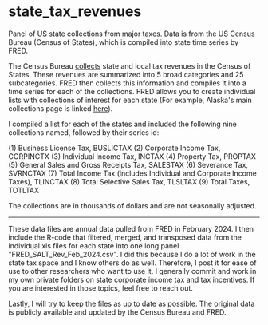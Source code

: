# state_tax_revenues
Panel of US state collections from major taxes.  Data is from the US Census Bureau (Census of States), which is compiled into state time series by FRED. 

The Census Bureau [collects](https://www.census.gov/programs-surveys/stc.html) state and local tax revenues in the Census of States. These revenues are summarized into 5 broad categories and 25 subcategories.  FRED then collects this information and compiles it into a time series for each of the collections.  FRED allows you to create individual lists with collections of interest for each state (For example, Alaska's main collections page is linked [here](https://fred.stlouisfed.org/release/tables?eid=151977&rid=143)).  

I compiled a list for each of the states and included the following nine collections named, followed by their series id: 

(1) Business License Tax, BUSLICTAX
(2) Corporate Income Tax, CORPINCTX
(3) Individual Income Tax, INCTAX
(4) Property Tax, PROPTAX
(5) General Sales and Gross Receipts Tax, SALESTAX
(6) Severance Tax, SVRNCTAX
(7) Total Income Tax (includes Individual and Corporate Income Taxes), TLINCTAX
(8) Total Selective Sales Tax, TLSLTAX
(9) Total Taxes, TOTLTAX

The collections are in thousands of dollars and are not seasonally adjusted.

_____

These data files are annual data pulled from FRED in February 2024.  I then include the R-code that filtered, merged, and transposed data from the individual xls files for each state into one long panel "FRED_SALT_Rev_Feb_2024.csv".  I did this because I do a lot of work in the state tax space and I know others do as well.  Therefore, I post it for ease of use to other researchers who want to use it. I generally commit and work in my own private folders on state corporate income tax and tax incentives.  If you are interested in those topics, feel free to reach out.  

Lastly, I will try to keep the files as up to date as possible.  The original data is publicly available and updated by the Census Bureau and FRED.
